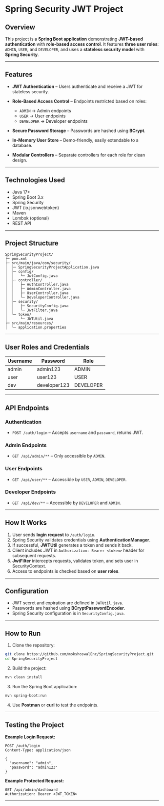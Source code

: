 # Spring Security JWT Project

## Overview

This project is a **Spring Boot application** demonstrating **JWT-based authentication** with **role-based access control**.
It features **three user roles**: `ADMIN`, `USER`, and `DEVELOPER`, and uses a **stateless security model** with **Spring Security**.

---

## Features

* **JWT Authentication** – Users authenticate and receive a JWT for stateless security.
* **Role-Based Access Control** – Endpoints restricted based on roles:

  * `ADMIN` → Admin endpoints
  * `USER` → User endpoints
  * `DEVELOPER` → Developer endpoints
* **Secure Password Storage** – Passwords are hashed using **BCrypt**.
* **In-Memory User Store** – Demo-friendly, easily extendable to a database.
* **Modular Controllers** – Separate controllers for each role for clean design.

---

## Technologies Used

* Java 17+
* Spring Boot 3.x
* Spring Security
* JWT (io.jsonwebtoken)
* Maven
* Lombok (optional)
* REST API

---

## Project Structure

```
SpringSecurityProject/
├─ pom.xml
├─ src/main/java/com/security/
│  ├─ SpringSecurityProjectApplication.java
│  ├─ config/
│  │   └─ JwtConfig.java
│  ├─ controller/
│  │   ├─ AuthController.java
│  │   ├─ AdminController.java
│  │   ├─ UserController.java
│  │   └─ DeveloperController.java
│  ├─ security/
│  │   ├─ SecurityConfig.java
│  │   └─ JwtFilter.java
│  └─ token/
│      └─ JWTUtil.java
├─ src/main/resources/
│  └─ application.properties
```

---

## User Roles and Credentials

| Username | Password      | Role      |
| -------- | --------      | --------- |
| admin    | admin123      | ADMIN     |
| user     | user123       | USER      |
| dev      | developer123  | DEVELOPER |

---

## API Endpoints

### Authentication

* `POST /auth/login` – Accepts `username` and `password`, returns JWT.

### Admin Endpoints

* `GET /api/admin/**` – Only accessible by `ADMIN`.

### User Endpoints

* `GET /api/user/**` – Accessible by `USER`, `ADMIN`, `DEVELOPER`.

### Developer Endpoints

* `GET /api/dev/**` – Accessible by `DEVELOPER` and `ADMIN`.

---

## How It Works

1. User sends **login request** to `/auth/login`.
2. Spring Security validates credentials using **AuthenticationManager**.
3. If successful, **JWTUtil** generates a token and sends it back.
4. Client includes JWT in `Authorization: Bearer <token>` header for subsequent requests.
5. **JwtFilter** intercepts requests, validates token, and sets user in SecurityContext.
6. Access to endpoints is checked based on **user roles**.

---

## Configuration

* JWT secret and expiration are defined in `JWTUtil.java`.
* Passwords are hashed using **BCryptPasswordEncoder**.
* Spring Security configuration is in `SecurityConfig.java`.

---

## How to Run

1. Clone the repository:

```bash
git clone https://github.com/mokshoswalEnc/SpringSecurityProject.git
cd SpringSecurityProject
```

2. Build the project:

```bash
mvn clean install
```

3. Run the Spring Boot application:

```bash
mvn spring-boot:run
```

4. Use **Postman** or **curl** to test the endpoints.

---

## Testing the Project

**Example Login Request:**

```http
POST /auth/login
Content-Type: application/json

{
  "username": "admin",
  "password": "admin123"
}
```

**Example Protected Request:**

```http
GET /api/admin/dashboard
Authorization: Bearer <JWT_TOKEN>
```

---
